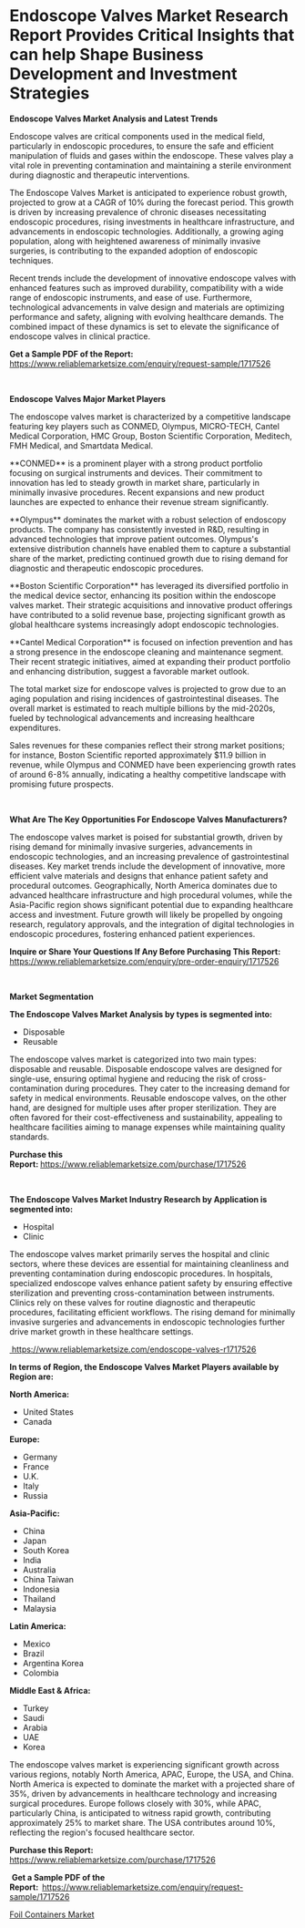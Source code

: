 <p><h1>Endoscope Valves Market Research Report Provides Critical Insights that can help Shape Business Development and Investment Strategies</h1></p><p><strong>Endoscope Valves Market Analysis and Latest Trends</strong></p>
<p><p>Endoscope valves are critical components used in the medical field, particularly in endoscopic procedures, to ensure the safe and efficient manipulation of fluids and gases within the endoscope. These valves play a vital role in preventing contamination and maintaining a sterile environment during diagnostic and therapeutic interventions. </p><p>The Endoscope Valves Market is anticipated to experience robust growth, projected to grow at a CAGR of 10% during the forecast period. This growth is driven by increasing prevalence of chronic diseases necessitating endoscopic procedures, rising investments in healthcare infrastructure, and advancements in endoscopic technologies. Additionally, a growing aging population, along with heightened awareness of minimally invasive surgeries, is contributing to the expanded adoption of endoscopic techniques. </p><p>Recent trends include the development of innovative endoscope valves with enhanced features such as improved durability, compatibility with a wide range of endoscopic instruments, and ease of use. Furthermore, technological advancements in valve design and materials are optimizing performance and safety, aligning with evolving healthcare demands. The combined impact of these dynamics is set to elevate the significance of endoscope valves in clinical practice.</p></p>
<p><strong>Get a Sample PDF of the Report:&nbsp;</strong> <a href="https://www.reliablemarketsize.com/enquiry/request-sample/1717526?utm_campaign=1133&utm_medium=2&utm_source=Github&utm_content=ia&utm_term=28122024&utm_id=endoscope-valves">https://www.reliablemarketsize.com/enquiry/request-sample/1717526</a></p>
<p>&nbsp;</p>
<p><strong>Endoscope Valves Major Market Players</strong></p>
<p><p>The endoscope valves market is characterized by a competitive landscape featuring key players such as CONMED, Olympus, MICRO-TECH, Cantel Medical Corporation, HMC Group, Boston Scientific Corporation, Meditech, FMH Medical, and Smartdata Medical. </p><p>**CONMED** is a prominent player with a strong product portfolio focusing on surgical instruments and devices. Their commitment to innovation has led to steady growth in market share, particularly in minimally invasive procedures. Recent expansions and new product launches are expected to enhance their revenue stream significantly.</p><p>**Olympus** dominates the market with a robust selection of endoscopy products. The company has consistently invested in R&D, resulting in advanced technologies that improve patient outcomes. Olympus's extensive distribution channels have enabled them to capture a substantial share of the market, predicting continued growth due to rising demand for diagnostic and therapeutic endoscopic procedures.</p><p>**Boston Scientific Corporation** has leveraged its diversified portfolio in the medical device sector, enhancing its position within the endoscope valves market. Their strategic acquisitions and innovative product offerings have contributed to a solid revenue base, projecting significant growth as global healthcare systems increasingly adopt endoscopic technologies.</p><p>**Cantel Medical Corporation** is focused on infection prevention and has a strong presence in the endoscope cleaning and maintenance segment. Their recent strategic initiatives, aimed at expanding their product portfolio and enhancing distribution, suggest a favorable market outlook.</p><p>The total market size for endoscope valves is projected to grow due to an aging population and rising incidences of gastrointestinal diseases. The overall market is estimated to reach multiple billions by the mid-2020s, fueled by technological advancements and increasing healthcare expenditures.</p><p>Sales revenues for these companies reflect their strong market positions; for instance, Boston Scientific reported approximately $11.9 billion in revenue, while Olympus and CONMED have been experiencing growth rates of around 6-8% annually, indicating a healthy competitive landscape with promising future prospects.</p></p>
<p>&nbsp;</p>
<p><strong>What Are The Key Opportunities For Endoscope Valves Manufacturers?</strong></p>
<p><p>The endoscope valves market is poised for substantial growth, driven by rising demand for minimally invasive surgeries, advancements in endoscopic technologies, and an increasing prevalence of gastrointestinal diseases. Key market trends include the development of innovative, more efficient valve materials and designs that enhance patient safety and procedural outcomes. Geographically, North America dominates due to advanced healthcare infrastructure and high procedural volumes, while the Asia-Pacific region shows significant potential due to expanding healthcare access and investment. Future growth will likely be propelled by ongoing research, regulatory approvals, and the integration of digital technologies in endoscopic procedures, fostering enhanced patient experiences.</p></p>
<p><strong>Inquire or Share Your Questions If Any Before Purchasing This Report:</strong> <a href="https://www.reliablemarketsize.com/enquiry/pre-order-enquiry/1717526?utm_campaign=1133&utm_medium=2&utm_source=Github&utm_content=ia&utm_term=28122024&utm_id=endoscope-valves">https://www.reliablemarketsize.com/enquiry/pre-order-enquiry/1717526</a></p>
<p>&nbsp;</p>
<p><strong>Market Segmentation</strong></p>
<p><strong>The Endoscope Valves Market Analysis by types is segmented into:</strong></p>
<p><ul><li>Disposable</li><li>Reusable</li></ul></p>
<p><p>The endoscope valves market is categorized into two main types: disposable and reusable. Disposable endoscope valves are designed for single-use, ensuring optimal hygiene and reducing the risk of cross-contamination during procedures. They cater to the increasing demand for safety in medical environments. Reusable endoscope valves, on the other hand, are designed for multiple uses after proper sterilization. They are often favored for their cost-effectiveness and sustainability, appealing to healthcare facilities aiming to manage expenses while maintaining quality standards.</p></p>
<p><strong>Purchase this Report:&nbsp;</strong><a href="https://www.reliablemarketsize.com/purchase/1717526?utm_campaign=1133&utm_medium=2&utm_source=Github&utm_content=ia&utm_term=28122024&utm_id=endoscope-valves">https://www.reliablemarketsize.com/purchase/1717526</a></p>
<p>&nbsp;</p>
<p><strong>The Endoscope Valves Market Industry Research by Application is segmented into:</strong></p>
<p><ul><li>Hospital</li><li>Clinic</li></ul></p>
<p><p>The endoscope valves market primarily serves the hospital and clinic sectors, where these devices are essential for maintaining cleanliness and preventing contamination during endoscopic procedures. In hospitals, specialized endoscope valves enhance patient safety by ensuring effective sterilization and preventing cross-contamination between instruments. Clinics rely on these valves for routine diagnostic and therapeutic procedures, facilitating efficient workflows. The rising demand for minimally invasive surgeries and advancements in endoscopic technologies further drive market growth in these healthcare settings.</p></p>
<p><a href="https://www.reliablemarketsize.com/endoscope-valves-r1717526?utm_campaign=1133&utm_medium=2&utm_source=Github&utm_content=ia&utm_term=28122024&utm_id=endoscope-valves">&nbsp;https://www.reliablemarketsize.com/endoscope-valves-r1717526</a></p>
<p><strong>In terms of Region, the Endoscope Valves Market Players available by Region are:</strong></p>
<p>
    <p> <strong> North America: </strong>
        <ul>
            <li>United States</li>
            <li>Canada</li>
        </ul>
        </p> 
    <p> <strong> Europe: </strong>
        <ul>
            <li>Germany</li>
            <li>France</li>
            <li>U.K.</li>
            <li>Italy</li>
            <li>Russia</li>
        </ul>
        </p> 
    <p> <strong> Asia-Pacific: </strong>
        <ul>
            <li>China</li>
            <li>Japan</li>
            <li>South Korea</li>
            <li>India</li>
            <li>Australia</li>
            <li>China Taiwan</li>
            <li>Indonesia</li>
            <li>Thailand</li>
            <li>Malaysia</li>
        </ul>
        </p> 
    <p> <strong> Latin America: </strong>
        <ul>
            <li>Mexico</li>
            <li>Brazil</li>
            <li>Argentina Korea</li>
            <li>Colombia</li>
        </ul>
        </p> 
    <p> <strong> Middle East & Africa: </strong>
        <ul>
            <li>Turkey</li>
            <li>Saudi</li>
            <li>Arabia</li>
            <li>UAE</li>
            <li>Korea</li>
        </ul>
    </p>
    </p>
<p><p>The endoscope valves market is experiencing significant growth across various regions, notably North America, APAC, Europe, the USA, and China. North America is expected to dominate the market with a projected share of 35%, driven by advancements in healthcare technology and increasing surgical procedures. Europe follows closely with 30%, while APAC, particularly China, is anticipated to witness rapid growth, contributing approximately 25% to market share. The USA contributes around 10%, reflecting the region's focused healthcare sector.</p></p>
<p><strong>Purchase this Report: </strong><a href="https://www.reliablemarketsize.com/purchase/1717526?utm_campaign=1133&utm_medium=2&utm_source=Github&utm_content=ia&utm_term=28122024&utm_id=endoscope-valves">https://www.reliablemarketsize.com/purchase/1717526</a></p>
<p>&nbsp;<strong>Get a Sample PDF of the Report:&nbsp;&nbsp;</strong><a href="https://www.reliablemarketsize.com/enquiry/request-sample/1717526?utm_campaign=1133&utm_medium=2&utm_source=Github&utm_content=ia&utm_term=28122024&utm_id=endoscope-valves">https://www.reliablemarketsize.com/enquiry/request-sample/1717526</a></p>
<p><strong></strong></p>
<p><p><a href="https://github.com/WillieWoodard/Market-Research-Report-List-7/blob/main/foil-containers-market.md?utm_campaign=1133&utm_medium=2&utm_source=Github&utm_content=ia&utm_term=28122024&utm_id=endoscope-valves">Foil Containers Market</a></p></p>